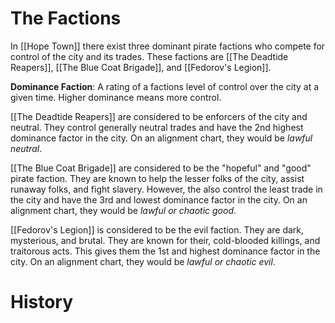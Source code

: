 # The Factions
In [[Hope Town]] there exist three dominant pirate factions who compete for control of the city and its trades. These factions are [[The Deadtide Reapers]], [[The Blue Coat Brigade]], and [[Fedorov's Legion]]. 

**Dominance Faction**: A rating of a factions level of control over the city at a given time. Higher dominance means more control. 

[[The Deadtide Reapers]] are considered to be enforcers of the city and neutral. They control generally neutral trades and have the 2nd highest dominance factor in the city. On an alignment chart, they would be *lawful neutral*.

[[The Blue Coat Brigade]] are considered to be the "hopeful" and "good" pirate faction. They are known to help the lesser folks of the city, assist runaway folks, and fight slavery. However, the also control the least trade in the city and have the 3rd and lowest dominance factor in the city. On an alignment chart, they would be *lawful or chaotic good*.

[[Fedorov's Legion]] is considered to be the evil faction. They are dark, mysterious, and brutal. They are known for their, cold-blooded killings, and traitorous acts.  This gives them the 1st and highest dominance factor in the city. On an alignment chart, they would be *lawful or chaotic evil*. 
# History


